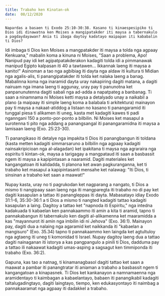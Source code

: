 ```yaml
---
title: Trabaho ken Kinatan-ok
date:  08/12/2020
---
```


`Napardas a basaen ti Exodo 25:10-30:38. Kasano ti kinaespesipiko ti Dios idi dinawatna ken Moises a mangipatakder iti maysa a tabernakulo a pagdaydayawan? Ania ti ibaga daytoy kadatayo maipapan iti kababalin ti Dios?`

Idi imbaga ti Dios ken Moises a mangpatakder iti maysa a tolda nga agpaay Kenkuana," mabalin koma a kinuna ni Moises, "Saan a problema, Apo! Nanipud pay idi ket agipatpatakderakon kadagiti tolda idi a pimmanawak manipud Egipto kalpasan iti 40 a tawtawen... Ikkannak laeng iti maysa a kanito!" Asinoman a tao nga agbibiag iti dayta nga aldaw iti kultura ti Midian nga agalis-alis, ti panangipatakder iti tolda ket nalaka laeng a banag. Mabalinna koma nga inaramid dayta uray nakapiring dagiti matana, a dagiti nairuam nga imana laeng ti aggunay, uray pay ti panunotna ket panpanunutenna dagiti sabali nga ad-adda a napatpateg a banbanag. Ti saan a ninamnama ni Moises ketti maysa a detalyado unay a naikabil a plano (a maipaay iti simple laeng koma a balabala ti arkitektura) mainayon pay ti maysa a nakaat-atiddog a listaan no kasano ti panangaramid iti tunggal piesa ti alikamen iti uneg, kasta met kadagiti kawes ti padi nganngani 150 a ponto-por-ponto a bilbilin. Ni Moises ket masapul a surotenna ti pito nga addang a panangsangal iti panangaramidna iti maysa a lamisaan laeng (Exo. 25:23-30).

Ti panangikaso iti detalye nga impakita ti Dios iti panangbangun iti toldana (kasta metten kadagiti simmarsaruno a bilbilin nga agpaay kadagiti nainsakripicioan nga al-alagadan) ket ipakitana ti maysa nga agraraira nga espiritu ti kintan-ok, maysa a tarigagay a mangpataud iti saan a basbassit ngem iti maysa a kapipintasan a naaramid. Dagiti materiales ket kangangatoan iti kalidadda, ti planona ket awan pagkuranganna, ket ti trabaho ket masapul a kapipintasanti mensahe ket nalawag: "Iti Dios, ti sinsinan a trabaho ket saan a maawat!"

Nupay kasta, uray no ti pagrukodan ket nagparang a nangato, ti Dios a mismo ti nangipaay saan laeng nga iti mangparegta iti trabaho no di pay ket dagiti kasapulan a tattao iti panangleppas iti dayta. Mabasatayo idiay Exodo 31:1-6, 35:30-36:1 a ti Dios a mismo ti nangted kadagiti tattao kadagiti kasapulan a laing. Dagitoy a tattao ket "napnoda iti Espiritu," nga intedna kadakuada ti kabaelan ken pannakaammo iti amin a kita ti aramid, tapno ti pannakabangun iti tabernakulo ken dagiti al-alikamenna ket maaramidda a kas "mayannurot iti amin nga imbilin idi ni Jehova" (Exo. 36:1). Mainayon pay, dagiti dua a nalaing nga agaramid ket naikkanda iti "kabaelan a mangisuro" (Exo. 35.34) tapno ti pannakaammo ken laingda ket agtultuloy nga agtaeng iti uneg ti komonidad ti Israel. Nupay dagitoy laeng dua a tattao dagiti nainaganan iti istorya a kas pangpangulo a pinili ti Dios, dadduma pay a tattao ili nakaawat kadagiti umas-asping a sagsagut ken timmiponda iti trabaho (Exo. 36:2).

Gapuna, kas tao a natnag, ti kinamanagbasol dagiti tattao ket saan a maawat a pambar iti panangtratar iti aniaman a trabaho a basbassit ngem ti kangangatoan a kinapasnek. Ti Dios ket kankanayon a namnamaenna nga aramidentayo ti kaimbagan a kabaelantayo, babaen iti panangikabil kadagiti taltalugadingtayo, dagiti laingtayo, tiempo, ken edukasyontayo iti naimbag a pannakaaramat nga agpaay iti dadakkel a trabaho.